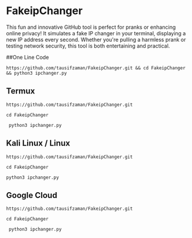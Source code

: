 # FakeipChanger
This fun and innovative GitHub tool is perfect for pranks or enhancing online privacy! It simulates a fake IP changer in your terminal, displaying a new IP address every second. Whether you're pulling a harmless prank or testing network security, this tool is both entertaining and practical.

##One Line Code
```
https://github.com/tausifzaman/FakeipChanger.git && cd FakeipChanger && python3 ipchanger.py
```
## Termux
```
https://github.com/tausifzaman/FakeipChanger.git 
```
```
cd FakeipChanger
```
```
 python3 ipchanger.py
```

## Kali Linux / Linux
```
https://github.com/tausifzaman/FakeipChanger.git 
```
```
cd FakeipChanger
```
```
python3 ipchanger.py
```

## Google Cloud
```
https://github.com/tausifzaman/FakeipChanger.git 
```
```
cd FakeipChanger
```
```
 python3 ipchanger.py
```
